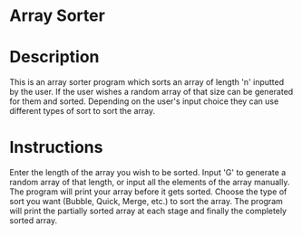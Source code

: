 # Array Sorter

# Description
This is an array sorter program which sorts an array of length 'n' inputted by the user. If the user wishes a random array of that size can be generated for them and sorted. Depending on the user's input choice they can use different types of sort to sort the array. 

# Instructions 
Enter the length of the array you wish to be sorted. Input 'G' to generate a random array of that length, or input all the elements of the array manually. The program will print your array before it gets sorted. Choose the type of sort you want (Bubble, Quick, Merge, etc.) to sort the array. The program will print the partially sorted array at each stage and finally the completely sorted array.
